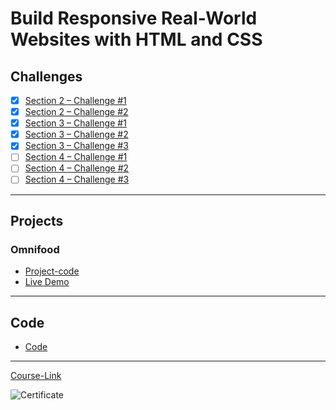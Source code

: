 # Build Responsive Real-World Websites with HTML and CSS
## Challenges
- [x] [Section 2 – Challenge #1](./Challenges/01-Challenges/)
- [x] [Section 2 – Challenge #2](./Challenges/02-Challenges/)
- [x] [Section 3 – Challenge #1](./Challenges/03-Challenges/)
- [x] [Section 3 – Challenge #2](./Challenges/04-Challenges/)
- [x] [Section 3 – Challenge #3](./Challenges/05-Challenges/)
- [ ] [Section 4 – Challenge #1](./Challenges/06-Challenges/)
- [ ] [Section 4 – Challenge #2](./Challenges/07-Challenges/)
- [ ] [Section 4 – Challenge #3](./Challenges/08-Challenges/)

---
## Projects
### Omnifood
- [Project-code](./Projects/Omnifood) <br>
- [Live Demo](https://omnifood.dev/)
---
## Code
- [Code](Code)
---
[Course-Link](https://www.udemy.com/course/design-and-develop-a-killer-website-with-html5-and-css3)<br>

![Certificate](https://via.placeholder.com/468x300?text=Certificate+Here)
